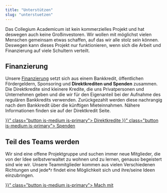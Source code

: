 ```yaml
---
title: "Unterstützen"
slug: "unterstuetzen"
---
```


Das Collegium Academicum ist kein kommerzielles Projekt und hat deswegen auch keine Großinvestoren. Wir wollen mit möglichst vielen Menschen gemeinsam etwas schaffen, auf das wir alle stolz sein können. Deswegen kann dieses Projekt nur funktionieren, wenn sich die Arbeit und Finanzierung auf viele Schultern verteilt.

## Finanzierung

Unsere [Finanzierung](/finanzierung) setzt sich aus einem Bankkredit, öffentlichen Fördergeldern, Sponsoring und **Direktkrediten und Spenden** zusammen. Die Direktkredite sind kleinere Kredite, die uns Privatpersonen und Unternehmen geben und die wir für den Eigenanteil bei der Aufnahme des regulären Bankkredits verwenden. Zurückgezahlt werden diese nachrangig nach dem Bankkredit über die künftigen Mieteinnahmen. Nähere Informationen finden sie auf der Direktkredit Seite.

<div class="buttons is-centered">
    <a href="{{< relref "/pages/unterstuetzen/direktkredite" >}}" class="button is-medium is-primary">
        <span class="icon">
            <i class="fas fa-hand-holding-heart"></i>
        </span>
        <span>Direktkredite</span>
    </a>
    <a href="{{< relref "/pages/unterstuetzen/spenden" >}}" class="button is-medium is-primary">
        <span class="icon">
            <i class="fas fa-hand-holding-heart"></i>
        </span>
        <span>Spenden</span>
    </a>
</div>

## Teil des Teams werden

Wir sind eine offene Projektgruppe und suchen immer neue Mitglieder, die von der Idee selbstverwaltet zu wohnen und zu lernen, genauso begeistert sind wie wir. Unsere Teammitglieder kommen aus vielen Verschiedenen Richtungen und jede\*r findet eine Möglichkeit sich und ihre/seine Ideen einzubringen.

<div class="buttons is-centered">
    <a href="{{< relref "/pages/unterstuetzen/mach-mit" >}}" class="button is-medium is-primary">
        <span class="icon">
            <i class="fas fa-wrench"></i>
        </span>
        <span>Mach mit</span>
    </a>
</div>
